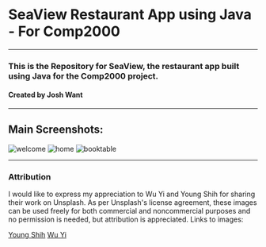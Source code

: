 # SeaView Restaurant App using Java - For Comp2000

---

### This is the Repository for SeaView, the restaurant app built using Java for the Comp2000 project.
#### Created by Josh Want

---

## Main Screenshots:

![welcome](https://github.com/joshwant/RestaurantAppComp2000/assets/114653236/04cc8ec9-1d06-4464-bd6f-d4c308d6af2e)
![home](https://github.com/joshwant/RestaurantAppComp2000/assets/114653236/f55d6443-5721-4683-ab55-9d08875468ea)
![booktable](https://github.com/joshwant/RestaurantAppComp2000/assets/114653236/af4fa0b2-6822-4d98-b54e-28a416d15e68)

---

### Attribution

I would like to express my appreciation to Wu Yi and Young Shih for sharing their work on Unsplash.
As per Unsplash's license agreement, these images can be used freely for both commercial and noncommercial purposes and no permission is needed, but attribution is appreciated.
Links to images:

[Young Shih](https://unsplash.com/photos/cooked-shrimp-on-black-round-plate-MEW5M1WhMQE)
[Wu Yi](https://unsplash.com/photos/white-and-brown-sea-shells-in-white-ceramic-bowl-bdwbXwzI_Es)
